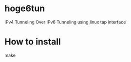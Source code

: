 hoge6tun
========

IPv4 Tunneling Over IPv6 Tunneling using linux tap interface

How to install
========

make
